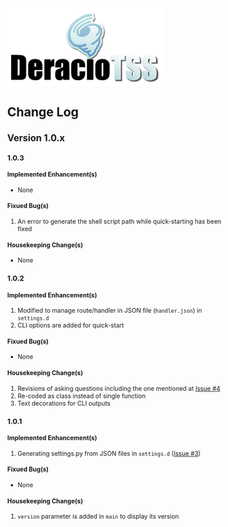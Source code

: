 ![DeracioTSS](/misc/deractss_logo.png)

# Change Log

## Version 1.0.x

### 1.0.3

#### Implemented Enhancement(s)

- None

#### Fixued Bug(s)

1. An error to generate the shell script path while quick-starting has been fixed

#### Housekeeping Change(s)

- None

### 1.0.2

#### Implemented Enhancement(s)

1. Modified to manage route/handler in JSON file (`handler.json`) in `settings.d`
2. CLI options are added for quick-start

#### Fixued Bug(s)

- None

#### Housekeeping Change(s)

1. Revisions of asking questions including the one mentioned at [Issue #4](https://github.com/DERaC-IO/DeracioTSS/issues/4)
2. Re-coded as class instead of single function
3. Text decorations for CLI outputs

### 1.0.1

#### Implemented Enhancement(s)

1. Generating settings.py from JSON files in `settings.d` ([Issue #3](https://github.com/DERaC-IO/DeracioTSS/issues/3))

#### Fixued Bug(s)

- None

#### Housekeeping Change(s)

1. `version` parameter is added in `main` to display its version
